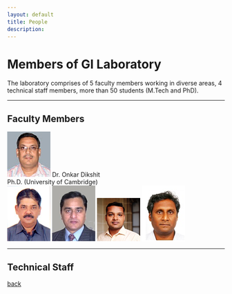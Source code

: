 ```yaml
---
layout: default
title: People
description:
---
```


# Members of GI Laboratory
The laboratory comprises of 5 faculty members working in diverse areas, 4 technical staff members, more than 50 students (M.Tech and PhD).

* * *
## Faculty Members
![image1](/assets/img/onkar-dikshit.png)
Dr. Onkar Dikshit<br>
Ph.D. (University of Cambridge)<br>
![image1](/assets/img/nagarajan.png)
![image1](/assets/img/Blohani.png)
![image1](/assets/img/salil_goel.png)
![image1](/assets/img/Balaji.png)
* * *
## Technical Staff

[back](./)
